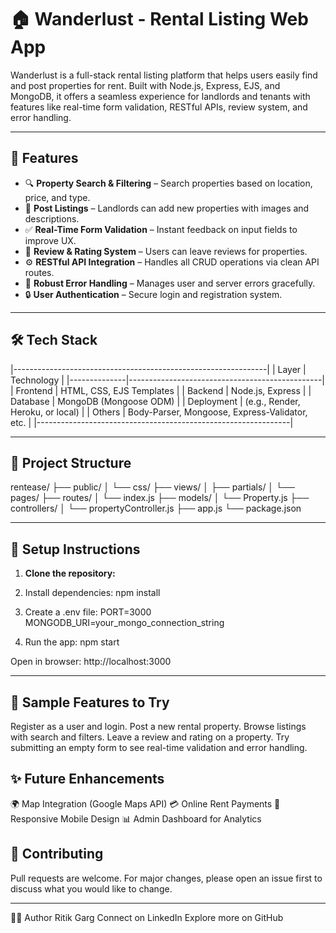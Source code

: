 # 🏠 Wanderlust - Rental Listing Web App

Wanderlust is a full-stack rental listing platform that helps users easily find and post properties for rent. Built with Node.js, Express, EJS, and MongoDB, it offers a seamless experience for landlords and tenants with features like real-time form validation, RESTful APIs, review system, and error handling.

---

## 🚀 Features

- 🔍 **Property Search & Filtering** – Search properties based on location, price, and type.
- 📝 **Post Listings** – Landlords can add new properties with images and descriptions.
- ✅ **Real-Time Form Validation** – Instant feedback on input fields to improve UX.
- 🧾 **Review & Rating System** – Users can leave reviews for properties.
- ⚙️ **RESTful API Integration** – Handles all CRUD operations via clean API routes.
- 🚫 **Robust Error Handling** – Manages user and server errors gracefully.
- 🔒 **User Authentication** – Secure login and registration system.

---

## 🛠️ Tech Stack

|---------------------------------------------------------------|
| Layer        | Technology                                     |
|--------------|------------------------------------------------|
| Frontend     | HTML, CSS, EJS Templates                       |
| Backend      | Node.js, Express                               |
| Database     | MongoDB (Mongoose ODM)                         |
| Deployment   | (e.g., Render, Heroku, or local)               |
| Others       | Body-Parser, Mongoose, Express-Validator, etc. |
|---------------------------------------------------------------|

---

## 📁 Project Structure

rentease/
├── public/
│ └── css/
├── views/
│ ├── partials/
│ └── pages/
├── routes/
│ └── index.js
├── models/
│ └── Property.js
├── controllers/
│ └── propertyController.js
├── app.js
└── package.json

---

## 🚦 Setup Instructions

1. **Clone the repository:**
  
2. Install dependencies:
   npm install
   
4. Create a .env file:
   PORT=3000
   MONGODB_URI=your_mongo_connection_string
   
5. Run the app:
   npm start

Open in browser: http://localhost:3000

---

## 🧪 Sample Features to Try

  Register as a user and login.
  Post a new rental property.
  Browse listings with search and filters.
  Leave a review and rating on a property.
  Try submitting an empty form to see real-time validation and error handling.

## ✨ Future Enhancements
 🌍 Map Integration (Google Maps API)
 💳 Online Rent Payments
 📱 Responsive Mobile Design
 📊 Admin Dashboard for Analytics

## 🤝 Contributing
  Pull requests are welcome. For major changes, please open an issue first to discuss what you would like to change.
  
---

🙋‍♂️ Author
Ritik Garg
Connect on LinkedIn
Explore more on GitHub

